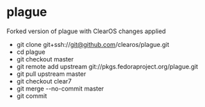 # plague

Forked version of plague with ClearOS changes applied

* git clone git+ssh://git@github.com/clearos/plague.git
* cd plague
* git checkout master
* git remote add upstream git://pkgs.fedoraproject.org/plague.git
* git pull upstream master
* git checkout clear7
* git merge --no-commit master
* git commit
